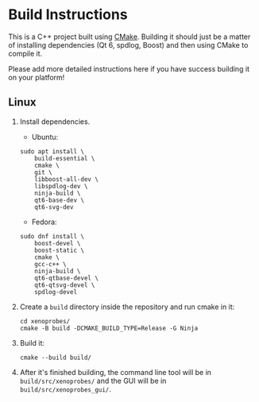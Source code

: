 # Build Instructions

This is a C++ project built using [CMake](https://cmake.org/).  Building it should just be a matter of installing
dependencies (Qt 6, spdlog, Boost) and then using CMake to compile it.

Please add more detailed instructions here if you have success building it on your platform!

## Linux

1. Install dependencies.
   - Ubuntu:
    ```
    sudo apt install \
        build-essential \
        cmake \
        git \
        libboost-all-dev \
        libspdlog-dev \
        ninja-build \
        qt6-base-dev \
        qt6-svg-dev
    ```
   - Fedora:
    ```
    sudo dnf install \
        boost-devel \
        boost-static \
        cmake \
        gcc-c++ \
        ninja-build \
        qt6-qtbase-devel \
        qt6-qtsvg-devel \
        spdlog-devel
    ```
   
2. Create a `build` directory inside the repository and run cmake in it:
   ```
   cd xenoprobes/
   cmake -B build -DCMAKE_BUILD_TYPE=Release -G Ninja
   ```
3. Build it:
   ```
   cmake --build build/
   ```
4. After it's finished building, the command line tool will be in `build/src/xenoprobes/` and the GUI
   will be in `build/src/xenoprobes_gui/`.